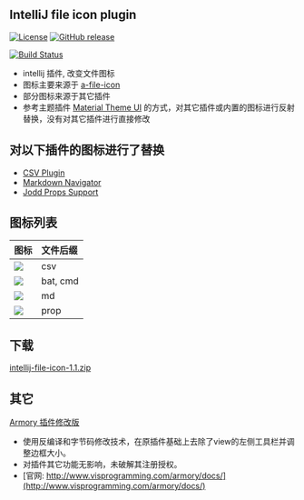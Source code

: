 IntelliJ file icon plugin
-------------------------

[![License](https://img.shields.io/badge/License-Apache%202.0-blue.svg)](https://opensource.org/licenses/Apache-2.0)
[![GitHub release](https://img.shields.io/github/release/javaercn/intellij-file-icon.svg)]()

[![Build Status](https://travis-ci.org/cn-src/intellij-file-icon.svg?branch=master)](https://travis-ci.org/cn-src/intellij-file-icon)

* intellij 插件, 改变文件图标
* 图标主要来源于 [a-file-icon](https://github.com/ihodev/a-file-icon)
* 部分图标来源于其它插件
* 参考主题插件 [Material Theme UI](https://plugins.jetbrains.com/plugin/8006-material-theme-ui) 的方式，对其它插件或内置的图标进行反射替换，没有对其它插件进行直接修改

## 对以下插件的图标进行了替换

* [CSV Plugin](https://plugins.jetbrains.com/plugin/10037-csv-plugin)
* [Markdown Navigator](https://plugins.jetbrains.com/plugin/7896-markdown-navigator)
* [Jodd Props Support](https://plugins.jetbrains.com/plugin/5984-jodd-props-support)

## 图标列表

| 图标                    | 文件后缀  |
|:-----------------------|:---------|
| ![][file_type_csv]     | csv      |
| ![][file_type_windows] | bat, cmd |
| ![][MarkdownPlugin]    | md       |
| ![][prop]    | prop       |

[file_type_csv]: src/main/resources/icons/file_type_csv.png
[file_type_windows]: src/main/resources/icons/file_type_windows.png
[MarkdownPlugin]: src/main/resources/icons/MarkdownPlugin.png
[prop]: src/main/resources/icons/prop.png

[a-file-icon]: https://github.com/ihodev/a-file-icon

## 下载

[intellij-file-icon-1.1.zip](https://github.com/cn-src/intellij-file-icon/files/2113615/intellij-file-icon-1.1.zip)

## 其它
[Armory 插件修改版](others/Armory.jar)

* 使用反编译和字节码修改技术，在原插件基础上去除了view的左侧工具栏并调整边框大小。
* 对插件其它功能无影响，未破解其注册授权。
* [官网: http://www.visprogramming.com/armory/docs/](http://www.visprogramming.com/armory/docs/)
